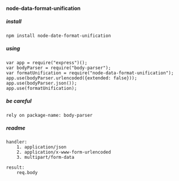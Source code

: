 #### node-data-format-unification

##### install
	npm install node-date-format-unification


##### using

	var app = require("express")();
	var bodyParser = require("body-parser");
	var formatUnification = require("node-data-format-unification");
	app.use(bodyParser.urlencoded({extended: false}));
	app.use(bodyParser.json());
	app.use(formatUnification);


##### be careful
	
	rely on package-name: body-parser

##### readme

	handler:
 		1. application/json
 		2. application/x-www-form-urlencoded
 		3. multipart/form-data
 	
 	result:
 		req.body

